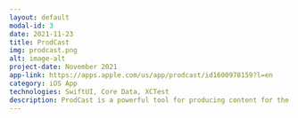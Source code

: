 ```yaml
---
layout: default
modal-id: 3
date: 2021-11-23
title: ProdCast
img: prodcast.png
alt: image-alt
project-date: November 2021
app-link: https://apps.apple.com/us/app/prodcast/id1600978159?l=en
category: iOS App
technologies: SwiftUI, Core Data, XCTest
description: ProdCast is a powerful tool for producing content for the internet. Its purpose is to simplify content production for podcasters, youtubers, bloggers, and not only people who work with the internet, but also for teachers and students who need to write texts and articles on a daily basis.  
---
```

